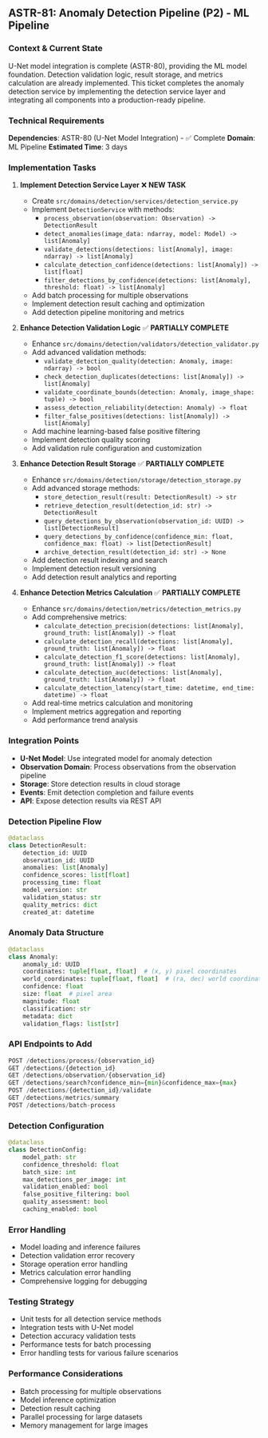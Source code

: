 ## **ASTR-81: Anomaly Detection Pipeline (P2) - ML Pipeline**

### **Context & Current State**
U-Net model integration is complete (ASTR-80), providing the ML model foundation. Detection validation logic, result storage, and metrics calculation are already implemented. This ticket completes the anomaly detection service by implementing the detection service layer and integrating all components into a production-ready pipeline.

### **Technical Requirements**

**Dependencies**: ASTR-80 (U-Net Model Integration) - ✅ Complete
**Domain**: ML Pipeline
**Estimated Time**: 3 days

### **Implementation Tasks**

1. **Implement Detection Service Layer** ❌ **NEW TASK**
   - Create `src/domains/detection/services/detection_service.py`
   - Implement `DetectionService` with methods:
     - `process_observation(observation: Observation) -> DetectionResult`
     - `detect_anomalies(image_data: ndarray, model: Model) -> list[Anomaly]`
     - `validate_detections(detections: list[Anomaly], image: ndarray) -> list[Anomaly]`
     - `calculate_detection_confidence(detections: list[Anomaly]) -> list[float]`
     - `filter_detections_by_confidence(detections: list[Anomaly], threshold: float) -> list[Anomaly]`
   - Add batch processing for multiple observations
   - Implement detection result caching and optimization
   - Add detection pipeline monitoring and metrics

2. **Enhance Detection Validation Logic** ✅ **PARTIALLY COMPLETE**
   - Enhance `src/domains/detection/validators/detection_validator.py`
   - Add advanced validation methods:
     - `validate_detection_quality(detection: Anomaly, image: ndarray) -> bool`
     - `check_detection_duplicates(detections: list[Anomaly]) -> list[Anomaly]`
     - `validate_coordinate_bounds(detection: Anomaly, image_shape: tuple) -> bool`
     - `assess_detection_reliability(detection: Anomaly) -> float`
     - `filter_false_positives(detections: list[Anomaly]) -> list[Anomaly]`
   - Add machine learning-based false positive filtering
   - Implement detection quality scoring
   - Add validation rule configuration and customization

3. **Enhance Detection Result Storage** ✅ **PARTIALLY COMPLETE**
   - Enhance `src/domains/detection/storage/detection_storage.py`
   - Add advanced storage methods:
     - `store_detection_result(result: DetectionResult) -> str`
     - `retrieve_detection_result(detection_id: str) -> DetectionResult`
     - `query_detections_by_observation(observation_id: UUID) -> list[DetectionResult]`
     - `query_detections_by_confidence(confidence_min: float, confidence_max: float) -> list[DetectionResult]`
     - `archive_detection_result(detection_id: str) -> None`
   - Add detection result indexing and search
   - Implement detection result versioning
   - Add detection result analytics and reporting

4. **Enhance Detection Metrics Calculation** ✅ **PARTIALLY COMPLETE**
   - Enhance `src/domains/detection/metrics/detection_metrics.py`
   - Add comprehensive metrics:
     - `calculate_detection_precision(detections: list[Anomaly], ground_truth: list[Anomaly]) -> float`
     - `calculate_detection_recall(detections: list[Anomaly], ground_truth: list[Anomaly]) -> float`
     - `calculate_detection_f1_score(detections: list[Anomaly], ground_truth: list[Anomaly]) -> float`
     - `calculate_detection_auc(detections: list[Anomaly], ground_truth: list[Anomaly]) -> float`
     - `calculate_detection_latency(start_time: datetime, end_time: datetime) -> float`
   - Add real-time metrics calculation and monitoring
   - Implement metrics aggregation and reporting
   - Add performance trend analysis

### **Integration Points**

- **U-Net Model**: Use integrated model for anomaly detection
- **Observation Domain**: Process observations from the observation pipeline
- **Storage**: Store detection results in cloud storage
- **Events**: Emit detection completion and failure events
- **API**: Expose detection results via REST API

### **Detection Pipeline Flow**
```python
@dataclass
class DetectionResult:
    detection_id: UUID
    observation_id: UUID
    anomalies: list[Anomaly]
    confidence_scores: list[float]
    processing_time: float
    model_version: str
    validation_status: str
    quality_metrics: dict
    created_at: datetime
```

### **Anomaly Data Structure**
```python
@dataclass
class Anomaly:
    anomaly_id: UUID
    coordinates: tuple[float, float]  # (x, y) pixel coordinates
    world_coordinates: tuple[float, float]  # (ra, dec) world coordinates
    confidence: float
    size: float  # pixel area
    magnitude: float
    classification: str
    metadata: dict
    validation_flags: list[str]
```

### **API Endpoints to Add**
```python
POST /detections/process/{observation_id}
GET /detections/{detection_id}
GET /detections/observation/{observation_id}
GET /detections/search?confidence_min={min}&confidence_max={max}
POST /detections/{detection_id}/validate
GET /detections/metrics/summary
POST /detections/batch-process
```

### **Detection Configuration**
```python
@dataclass
class DetectionConfig:
    model_path: str
    confidence_threshold: float
    batch_size: int
    max_detections_per_image: int
    validation_enabled: bool
    false_positive_filtering: bool
    quality_assessment: bool
    caching_enabled: bool
```

### **Error Handling**
- Model loading and inference failures
- Detection validation error recovery
- Storage operation error handling
- Metrics calculation error handling
- Comprehensive logging for debugging

### **Testing Strategy**
- Unit tests for all detection service methods
- Integration tests with U-Net model
- Detection accuracy validation tests
- Performance tests for batch processing
- Error handling tests for various failure scenarios

### **Performance Considerations**
- Batch processing for multiple observations
- Model inference optimization
- Detection result caching
- Parallel processing for large datasets
- Memory management for large images
